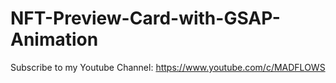 # NFT-Preview-Card-with-GSAP-Animation

Subscribe to my Youtube Channel: https://www.youtube.com/c/MADFLOWS
